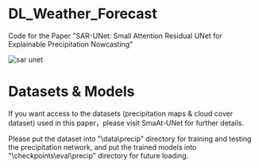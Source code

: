# DL_Weather_Forecast
Code for the Paper "SAR-UNet: Small Attention Residual UNet for Explainable Precipitation Nowcasting"

![sar unet](https://user-images.githubusercontent.com/73837432/193812363-4e9a817d-fd9e-47de-a621-e32766258d0a.png)

# Datasets & Models
If you want access to the datasets (precipitation maps & cloud cover dataset) used in this paper，please visit SmaAt-UNet for further details.

Please put the dataset into "\data\precip" directory for training and testing the precipitation network, and put the trained models into "\checkpoints\eval\precip" directory for future loading.
